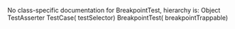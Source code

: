 No class-specific documentation for BreakpointTest, hierarchy is: 
Object
  TestAsserter
    TestCase( testSelector)
      BreakpointTest( breakpointTrappable)
